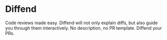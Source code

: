 # Diffend

Code reviews made easy. Diffend will not only explain diffs, but also guide you through them interactively. No description, no PR template. Diffend your PRs.